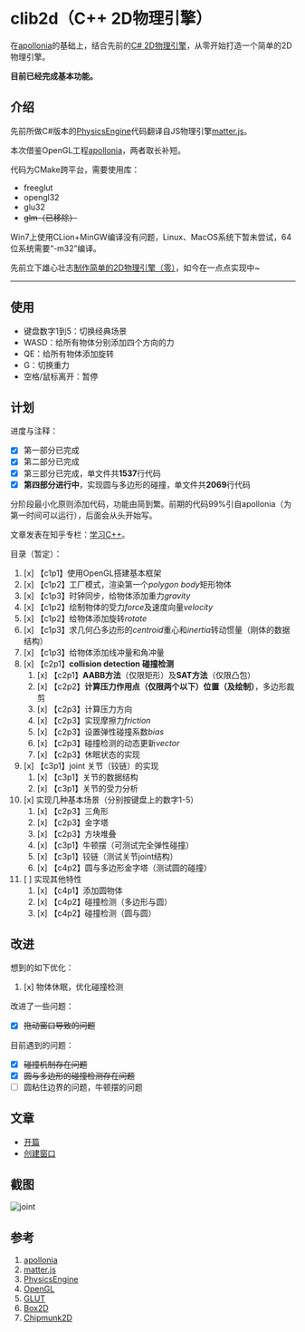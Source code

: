 # clib2d（C++ 2D物理引擎）

在[apollonia](https://github.com/wgtdkp/apollonia)的基础上，结合先前的[C# 2D物理引擎](https://github.com/bajdcc/PhysicsEngine)，从零开始打造一个简单的2D物理引擎。

**目前已经完成基本功能。**

## 介绍

先前所做C#版本的[PhysicsEngine](https://github.com/bajdcc/PhysicsEngine)代码翻译自JS物理引擎[matter.js](https://github.com/liabru/matter-js)。

本次借鉴OpenGL工程[apollonia](https://github.com/wgtdkp/apollonia)，两者取长补短。

代码为CMake跨平台，需要使用库：

- freeglut
- opengl32
- glu32
- ~~glm（已移除）~~

Win7上使用CLion+MinGW编译没有问题，Linux、MacOS系统下暂未尝试，64位系统需要“-m32”编译。

先前立下雄心壮志[制作简单的2D物理引擎（零）](https://www.cnblogs.com/bajdcc/p/5925837.html)，如今在一点点实现中~

----

## 使用

- 键盘数字1到5：切换经典场景
- WASD：给所有物体分别添加四个方向的力
- QE：给所有物体添加旋转
- G：切换重力
- 空格/鼠标离开：暂停

## 计划

进度与注释：

- [x] 第一部分已完成
- [x] 第二部分已完成
- [x] 第三部分已完成，单文件共**1537**行代码
- [x] **第四部分进行中**，实现圆与多边形的碰撞，单文件共**2069**行代码

分阶段最小化原则添加代码，功能由简到繁。前期的代码99%引自apollonia（为第一时间可以运行），后面会从头开始写。

文章发表在知乎专栏：[学习C++](https://zhuanlan.zhihu.com/learncpp)。

目录（暂定）：

1. [x] 【c1p1】使用OpenGL搭建基本框架
2. [x] 【c1p2】工厂模式，渲染第一个*polygon body*矩形物体
3. [x] 【c1p3】时钟同步，给物体添加重力*gravity*
4. [x] 【c1p2】绘制物体的受力*force*及速度向量*velocity*
5. [x] 【c1p2】给物体添加旋转*rotate*
6. [x] 【c1p3】求几何凸多边形的*centroid*重心和*inertia*转动惯量（刚体的数据结构）
7. [x] 【c1p3】给物体添加线冲量和角冲量
8. [x] 【c2p1】**collision detection 碰撞检测**
    1. [x] 【c2p1】**AABB方法**（仅限矩形）及**SAT方法**（仅限凸包）
    2. [x] 【c2p2】**计算压力作用点（仅限两个以下）位置（及绘制）**，多边形裁剪
    3. [x] 【c2p3】计算压力方向
    4. [x] 【c2p3】实现摩擦力*friction*
    5. [x] 【c2p3】设置弹性碰撞系数*bias*
    6. [x] 【c2p3】碰撞检测的动态更新*vector<pair>*
    7. [x] 【c2p3】休眠状态的实现
9. [x] 【c3p1】joint 关节（铰链）的实现
    1. [x] 【c3p1】关节的数据结构
    2. [x] 【c3p1】关节的受力分析
10. [x] 实现几种基本场景（分别按键盘上的数字1-5）
    1. [x] 【c2p3】三角形
    2. [x] 【c2p3】金字塔
    3. [x] 【c2p3】方块堆叠
    4. [x] 【c3p1】牛顿摆（可测试完全弹性碰撞）
    5. [x] 【c3p1】铰链（测试关节joint结构）
    6. [x] 【c4p2】圆与多边形金字塔（测试圆的碰撞）
11. [ ] 实现其他特性
    1. [x] 【c4p1】添加圆物体
    2. [x] 【c4p2】碰撞检测（多边形与圆）
    3. [x] 【c4p2】碰撞检测（圆与圆）

## 改进

想到的如下优化：

1. [x] 物体休眠，优化碰撞检测

改进了一些问题：

- [x] ~~拖动窗口导致的问题~~

目前遇到的问题：

- [x] ~~碰撞机制存在问题~~
- [x] ~~圆与多边形的碰撞检测存在问题~~
- [ ] 圆粘住边界的问题，牛顿摆的问题

## 文章

- [开篇](http://zhuanlan.zhihu.com/p/42669063)
- [创建窗口](http://zhuanlan.zhihu.com/p/42773209)

## 截图

![joint](https://pic4.zhimg.com/v2-c73942281170acf8d4474ffedcf49d94_1200x500.jpg)

## 参考

1. [apollonia](https://github.com/wgtdkp/apollonia)
2. [matter.js](https://github.com/liabru/matter-js)
3. [PhysicsEngine](https://github.com/bajdcc/PhysicsEngine)
4. [OpenGL](https://www.opengl.org/)
5. [GLUT](https://www.opengl.org/resources/libraries/glut/)
6. [Box2D](http://box2d.org/)
7. [Chipmunk2D](https://chipmunk-physics.net/)